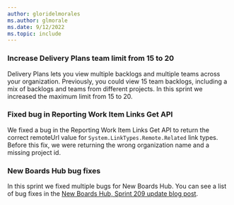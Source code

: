 ```yaml
---
author: gloridelmorales
ms.author: glmorale
ms.date: 9/12/2022
ms.topic: include
---
```


### Increase Delivery Plans team limit from 15 to 20

Delivery Plans lets you view multiple backlogs and multiple teams across your organization. Previously, you could view 15 team backlogs, including a mix of backlogs and teams from different projects. In this sprint we increased the maximum limit from 15 to 20.

### Fixed bug in Reporting Work Item Links Get API

We fixed a bug in the Reporting Work Item Links Get API to return the correct remoteUrl value for `System.LinkTypes.Remote.Related` link types. Before this fix, we were returning the wrong organization name and a missing project id. 

### New Boards Hub bug fixes

In this sprint we fixed multiple bugs for New Boards Hub. You can see a list of bug fixes in the [New Boards Hub, Sprint 209 update blog post](https://devblogs.microsoft.com/devops/new-boards-hub-sprint-209-update/).